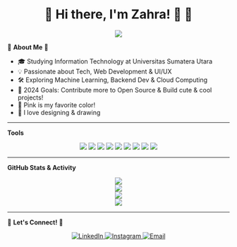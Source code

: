 <h1 align="center">🎀 Hi there, I'm Zahra! 👋 🎀</h1>

<p align="center">
  <img src="https://readme-typing-svg.herokuapp.com?color=%23FF69B4&center=true&vCenter=true&lines=Welcome+to+my+GitHub!+🌸;Full-Stack+Developer+💻;Open+Source+Contributor+🌍">
</p>

🌷 **About Me** 🌷  
- 🎓 Studying Information Technology at Universitas Sumatera Utara  
- 💡 Passionate about Tech, Web Development & UI/UX  
- 🛠 Exploring Machine Learning, Backend Dev & Cloud Computing  
- 🎯 2024 Goals: Contribute more to Open Source & Build cute & cool projects!
- 🌸 Pink is my favorite color!  
- 🎨 I love designing & drawing

---

**Tools**   

<p align="center">
  <img src="https://img.shields.io/badge/HTML5-FFB6C1?style=for-the-badge&logo=html5&logoColor=white" />
  <img src="https://img.shields.io/badge/CSS3-FF69B4?style=for-the-badge&logo=css3&logoColor=white" />
  <img src="https://img.shields.io/badge/JavaScript-FFC0CB?style=for-the-badge&logo=javascript&logoColor=black" />
  <img src="https://img.shields.io/badge/React-FF69B4?style=for-the-badge&logo=react&logoColor=white" />
  <img src="https://img.shields.io/badge/Python-FFB6C1?style=for-the-badge&logo=python&logoColor=white" />
  <img src="https://img.shields.io/badge/Git-FF69B4?style=for-the-badge&logo=git&logoColor=white" />
  <img src="https://img.shields.io/badge/GitHub-FFC0CB?style=for-the-badge&logo=github&logoColor=white" />
  <img src="https://img.shields.io/badge/VS%20Code-FFB6C1?style=for-the-badge&logo=visualstudiocode&logoColor=white" />
  <img src="https://img.shields.io/badge/Figma-FF69B4?style=for-the-badge&logo=figma&logoColor=white" />
</p>

---

**GitHub Stats & Activity**

<p align="center">
  <img src="https://github-readme-stats.vercel.app/api/top-langs/?username=zahranaziha&layout=compact&theme=tokyonight" />
  <br>
  <img src="https://github-readme-stats.vercel.app/api?username=zahranaziha&show_icons=true&theme=tokyonight" />
  <br>
  <img src="https://github-readme-streak-stats.herokuapp.com/?user=zahranaziha&theme=tokyonight" />
  <br>
  <img src="https://github-readme-activity-graph.vercel.app/graph?username=zahranaziha&theme=pink-passion" />
</p>

---

💌 **Let's Connect!** 💌  

<p align="center">
  <a href="https://www.linkedin.com/in/zahranaziha" target="_blank">
    <img alt="LinkedIn" src="https://img.shields.io/badge/LinkedIn-FF69B4?style=for-the-badge&logo=linkedin&logoColor=white" />
  </a>
  <a href="https://www.instagram.com/zahranaziha" target="_blank">
    <img alt="Instagram" src="https://img.shields.io/badge/Instagram-FFB6C1?style=for-the-badge&logo=instagram&logoColor=white" />
  </a>
  <a href="mailto:nazihazahra370@gmail.com">
    <img alt="Email" src="https://img.shields.io/badge/Email-FFC0CB?style=for-the-badge&logo=gmail&logoColor=white" />
  </a>
</p>
